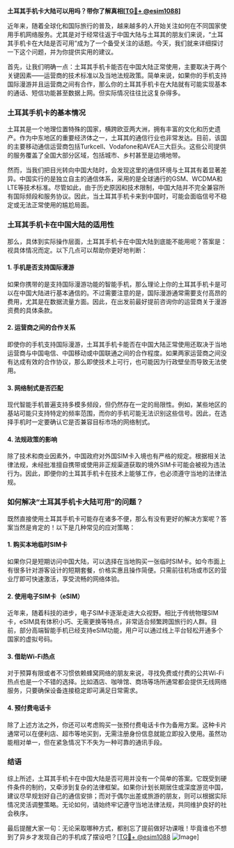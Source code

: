 **土耳其手机卡大陆可以用吗？带你了解真相[[TG💪+ @esim1088](https://t.me/s/esim1088)]**

近年来，随着全球化和国际旅行的普及，越来越多的人开始关注如何在不同国家使用手机网络服务。尤其是对于经常往返于中国大陆与土耳其的朋友们来说，“土耳其手机卡在大陆是否可用”成为了一个备受关注的话题。今天，我们就来详细探讨一下这个问题，并为你提供实用的建议。

首先，让我们明确一点：土耳其手机卡能否在中国大陆正常使用，主要取决于两个关键因素——运营商的技术标准以及当地法规政策。简单来说，如果你的手机支持国际漫游并且运营商之间有合作，那么你的土耳其手机卡在大陆就有可能实现基本的通话、短信功能甚至数据上网。但实际情况往往比这复杂得多。

### 土耳其手机卡的基本情况

土耳其是一个地理位置特殊的国家，横跨欧亚两大洲，拥有丰富的文化和历史遗产。作为中东地区的重要经济体之一，土耳其的通信行业也非常发达。目前，该国的主要移动通信运营商包括Turkcell、Vodafone和AVEA三大巨头。这些公司提供的服务覆盖了全国大部分区域，包括城市、乡村甚至是边境地带。

然而，当我们把目光转向中国大陆时，会发现这里的通信环境与土耳其有着显著差异。中国实行的是独立自主的通信体系，采用的是全球通行的GSM、WCDMA和LTE等技术标准。尽管如此，由于历史原因和技术限制，中国大陆并不完全兼容所有国际频段和服务协议。因此，当土耳其手机卡来到中国时，可能会面临信号不稳定或无法正常使用的尴尬局面。

### 土耳其手机卡在中国大陆的适用性

那么，具体到实际操作层面，土耳其手机卡在中国大陆到底能不能用呢？答案是：视具体情况而定。以下几点可以帮助你更好地判断：

#### 1. 手机是否支持国际漫游
如果你携带的是支持国际漫游功能的智能手机，那么理论上你的土耳其手机卡是可以在中国大陆进行基本通信的。不过需要注意的是，国际漫游通常需要支付高昂的费用，尤其是在数据流量方面。因此，在出发前最好提前咨询你的运营商关于漫游资费的具体条款。

#### 2. 运营商之间的合作关系
即使你的手机支持国际漫游，土耳其手机卡能否在中国大陆正常使用还取决于当地运营商与中国电信、中国移动或中国联通之间的合作程度。如果两家运营商之间没有达成有效的合作协议，那么即使技术上可行，也可能因为行政壁垒而导致无法使用。

#### 3. 网络制式是否匹配
现代智能手机普遍支持多模多频段，但仍然存在一定的局限性。例如，某些地区的基站可能只支持特定的频率范围，而你的手机可能无法识别这些信号。因此，在选择手机时一定要确认它是否兼容目标市场的网络制式。

#### 4. 法规政策的影响
除了技术和商业因素外，中国政府对外国SIM卡入境也有严格的规定。根据相关法律法规，未经批准擅自携带或使用非正规渠道获取的境外SIM卡可能会被视为违法行为。因此，即便你的土耳其手机卡在技术上能够工作，也必须遵守当地的法律法规。

### 如何解决“土耳其手机卡大陆可用”的问题？

既然直接使用土耳其手机卡可能存在诸多不便，那么有没有更好的解决方案呢？答案当然是肯定的！以下是几种常见的应对策略：

#### 1. 购买本地临时SIM卡
如果你只是短期访问中国大陆，可以选择在当地购买一张临时SIM卡。如今市面上有很多针对游客设计的短期套餐，价格实惠且操作简便。只需前往机场或市区的营业厅即可快速激活，享受流畅的网络体验。

#### 2. 使用电子SIM卡（eSIM）
近年来，随着科技的进步，电子SIM卡逐渐走进大众视野。相比于传统物理SIM卡，eSIM具有体积小巧、无需更换等特点，非常适合频繁跨国旅行的人群。目前，部分高端智能手机已经支持eSIM功能，用户可以通过线上平台轻松开通多个国家的虚拟号码。

#### 3. 借助Wi-Fi热点
对于预算有限或者不习惯依赖蜂窝网络的朋友来说，寻找免费或付费的公共Wi-Fi热点也是一个不错的选择。比如酒店、咖啡馆、商场等场所通常都会提供无线网络服务，只要确保设备连接稳定即可满足日常需求。

#### 4. 预付费电话卡
除了上述方法之外，你还可以考虑购买一张预付费电话卡作为备用方案。这种卡片通常可以在便利店、超市等地买到，无需注册身份信息就能立即投入使用。虽然功能相对单一，但在紧急情况下不失为一种可靠的通讯手段。

### 结语

综上所述，土耳其手机卡在中国大陆是否可用并没有一个简单的答案。它既受到硬件条件的制约，又牵涉到复杂的法律框架。如果你计划长期居住或深度游览中国，建议尽早规划好自己的通信安排；而对于偶尔出差或旅游的朋友，则可以根据实际情况灵活调整策略。无论如何，请始终牢记遵守当地法律法规，共同维护良好的社会秩序。

最后提醒大家一句：无论采取哪种方式，都别忘了提前做好功课哦！毕竟谁也不想到了异乡才发现自己的手机成了摆设吧？[[TG💪+ @esim1088](https://t.me/s/esim1088) ![Image](https://i.postimg.cc/4NQfJmqS/Snipaste-2025-05-13-00-14-12.png)]